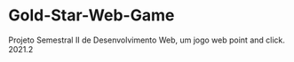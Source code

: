 # Gold-Star-Web-Game
Projeto Semestral II de Desenvolvimento Web, um jogo web point and click.
<br>2021.2
